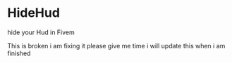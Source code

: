 # HideHud
hide your Hud in Fivem


This is broken i am fixing it please give me time i will update this when i am finished
